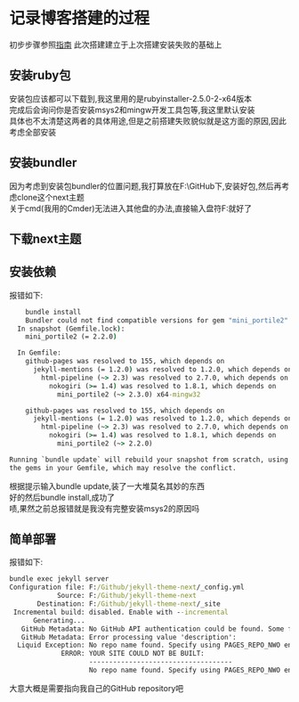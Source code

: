 # 记录博客搭建的过程

初步步骤参照[指南](http://theme-next.simpleyyt.com/getting-started.html)
此次搭建建立于上次搭建安装失败的基础上

## 安装ruby包

安装包应该都可以下载到,我这里用的是rubyinstaller-2.5.0-2-x64版本  
完成后会询问你是否安装msys2和mingw开发工具包等,我这里默认安装  
具体也不太清楚这两者的具体用途,但是之前搭建失败貌似就是这方面的原因,因此考虑全部安装  

## 安装bundler

因为考虑到安装包bundler的位置问题,我打算放在F:\GitHub下,安装好包,然后再考虑clone这个next主题  
关于cmd(我用的Cmder)无法进入其他盘的办法,直接输入盘符F:就好了

## 下载next主题

## 安装依赖

报错如下:

```cmd
    bundle install 
    Bundler could not find compatible versions for gem "mini_portile2":
  In snapshot (Gemfile.lock):
    mini_portile2 (= 2.2.0)

  In Gemfile:
    github-pages was resolved to 155, which depends on
      jekyll-mentions (= 1.2.0) was resolved to 1.2.0, which depends on
        html-pipeline (~> 2.3) was resolved to 2.7.0, which depends on
          nokogiri (>= 1.4) was resolved to 1.8.1, which depends on
            mini_portile2 (~> 2.3.0) x64-mingw32

    github-pages was resolved to 155, which depends on
      jekyll-mentions (= 1.2.0) was resolved to 1.2.0, which depends on
        html-pipeline (~> 2.3) was resolved to 2.7.0, which depends on
          nokogiri (>= 1.4) was resolved to 1.8.1, which depends on
            mini_portile2 (~> 2.2.0)

Running `bundle update` will rebuild your snapshot from scratch, using only
the gems in your Gemfile, which may resolve the conflict.
```

根据提示输入bundle update,装了一大堆莫名其妙的东西  
好的然后bundle install,成功了  
啧,果然之前总报错就是我没有完整安装msys2的原因吗  

## 简单部署

报错如下:

```cmd
bundle exec jekyll server
Configuration file: F:/Github/jekyll-theme-next/_config.yml
            Source: F:/Github/jekyll-theme-next
       Destination: F:/Github/jekyll-theme-next/_site
 Incremental build: disabled. Enable with --incremental
      Generating...
   GitHub Metadata: No GitHub API authentication could be found. Some fields may be missing or have incorrect data.
   GitHub Metadata: Error processing value 'description':
  Liquid Exception: No repo name found. Specify using PAGES_REPO_NWO environment variables, 'repository' in your configuration, or set up an 'origin' git remote pointing to your github.com repository. in /_layouts/post.html
             ERROR: YOUR SITE COULD NOT BE BUILT:
                    ------------------------------------
                    No repo name found. Specify using PAGES_REPO_NWO environment variables, 'repository' in your configuration, or set up an 'origin' git remote pointing to your github.com repository.
```

大意大概是需要指向我自己的GitHub repository吧
